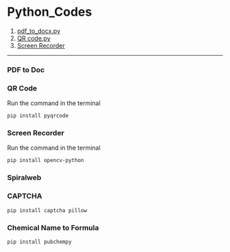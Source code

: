 # Python_Codes

1. [pdf_to_docx.py](pdf_to_docx.py)
2. [QR code.py](qrcode.py)
3. [Screen Recorder](screen_recorder.py)

---

### PDF to Doc

### QR Code

Run the command in the terminal

```
pip install pyqrcode
```

### Screen Recorder

Run the command in the terminal

```
pip install opencv-python
```

### Spiralweb

### CAPTCHA

```
pip install captcha pillow
```

### Chemical Name to Formula

```
pip install pubchempy
```
